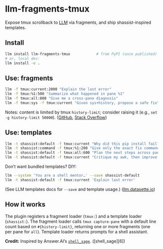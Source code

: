 # llm-fragments-tmux

Expose tmux scrollback to [LLM](https://llm.datasette.io/) via fragments, and ship shassist-inspired templates.

## Install
```bash
llm install llm-fragments-tmux            # from PyPI (once published)
# or, local dev:
llm install -e .
```

## Use: fragments

```bash
llm -f tmux:current:2000 "Explain the last error"
llm -f tmux:%1:500 "Summarize what happened in pane %1"
llm -f tmux:all:800 "Give me a cross-pane diagnosis"
llm -f tmux:sys -f tmux:current "Given sys+history, propose a safe fix"
```

Notes: content is limited by tmux `history-limit`; consider raising it (e.g., `set -g history-limit 50000`). ([GitHub][4], [Stack Overflow][5])

## Use: templates

```bash
llm -t shassist:default -f tmux:current "Why did this pip install fail?"
llm -t shassist:command -f tmux:%1:200 "Give only the exact fix command"
llm -t shassist:default -f tmux:all:600 "Plan the next steps across panes"
llm -t shassist:default -f tmux:current "Critique my awk, then improve it"
```

Don’t want bundled templates? DIY:

```bash
llm --system 'You are a shell mentor…' --save shassist-default
llm -t shassist-default -f tmux:current 'Explain last error'
```

(See LLM templates docs for `--save` and template usage.) ([llm.datasette.io][3])

## How it works

The plugin registers a fragment loader (`tmux:`) and a template loader (`shassist:`). The fragment loader calls `tmux capture-pane` with a default line count based on `#{history-limit}`, returning one or more fragments (one per pane for `all`). Template loader returns prompts for a shell assistant.

**Credit:** Inspired by Answer.AI’s [`shell_sage`](https://ssage.answer.ai/). ([shell_sage][6])

[1]: https://llm.datasette.io/en/stable/
[2]: https://man7.org/linux/man-pages/man1/tmux.1.html
[3]: https://llm.datasette.io/en/stable/templates.html
[4]: https://stackoverflow.com/questions/18760288/how-to-increase-scrollback-buffer-size-in-tmux
[5]: https://ssage.answer.ai/
